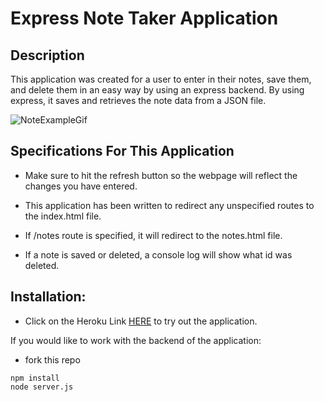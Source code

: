 # Express Note Taker Application

## Description

This application was created for a user to enter in their notes, save them, and delete them in an easy way by using an express backend. By using express, it saves and retrieves the note data from a JSON file. 

<img src="NoteExample.gif" alt="NoteExampleGif"/>

## Specifications For This Application

* Make sure to hit the refresh button so the webpage will reflect the changes you have entered.

* This application has been written to redirect any unspecified routes to the index.html file.

* If /notes route is specified, it will redirect to the notes.html file.

* If a note is saved or deleted, a console log will show what id was deleted.

## Installation:

* Click on the Heroku Link [HERE](https://quiet-sea-07935.herokuapp.com/) to try out the application.

If you would like to work with the backend of the application:

* fork this repo
```
npm install
node server.js
```
